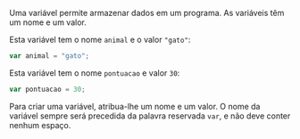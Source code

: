 Uma variável permite armazenar dados em um programa. As variáveis ​​têm um nome e um valor.

Esta variável tem o nome `animal` e o valor `"gato"`:

```javascript
var animal = "gato";
```

Esta variável tem o nome `pontuacao` e valor `30`:

```javascript
var pontuacao = 30;
```

Para criar uma variável, atribua-lhe um nome e um valor. O nome da variável sempre será precedida da palavra reservada `var`, e não deve conter nenhum espaço.